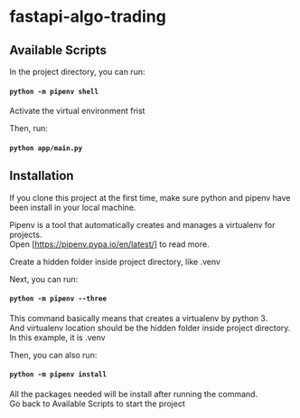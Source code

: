 # fastapi-algo-trading

## Available Scripts

In the project directory, you can run:

#### `python -m pipenv shell`

Activate the virtual environment frist

Then, run:

#### `python app/main.py`

## Installation

If you clone this project at the first time, make sure python and pipenv have been install in your local machine.

Pipenv is a tool that automatically creates and manages a virtualenv for projects.<br>
Open [https://pipenv.pypa.io/en/latest/] to read more.

Create a hidden folder inside project directory, like .venv

Next, you can run:

#### `python -m pipenv --three`

This command basically means that creates a virtualenv by python 3.<br>
And virtualenv location should be the hidden folder inside project directory.<br>
In this example, it is .venv

Then, you can also run:

#### `python -m pipenv install`

All the packages needed will be install after running the command.<br>
Go back to Available Scripts to start the project
